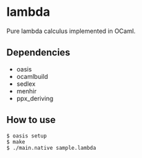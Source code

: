 # lambda

Pure lambda calculus implemented in OCaml.

## Dependencies

- oasis
- ocamlbuild
- sedlex
- menhir
- ppx_deriving

## How to use

```
$ oasis setup
$ make
$ ./main.native sample.lambda
```
